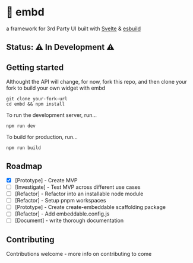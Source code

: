 # 🧩 embd

a framework for 3rd Party UI built with [Svelte](https://svelte.dev/) & [esbuild](https://esbuild.github.io/)

## Status: ⚠️ In Development ⚠️

## Getting started

Althought the API will change, for now, fork this repo, and then clone your fork to build your own widget with embd

```shell
git clone your-fork-url
cd embd && npm install
```

To run the development server, run...

```shell
npm run dev
```

To build for production, run...

```shell
npm run build
```

## Roadmap
- [x] [Prototype] - Create MVP
- [ ] [Investigate] - Test MVP across different use cases
- [ ] [Refactor] - Refactor into an installable node module
- [ ] [Refactor] - Setup pnpm workspaces
- [ ] [Prototype] - Create create-embeddable scaffolding package
- [ ] [Refactor] - Add embeddable.config.js
- [ ] [Document] - write thorough documentation

## Contributing

Contributions welcome - more info on contributing to come
